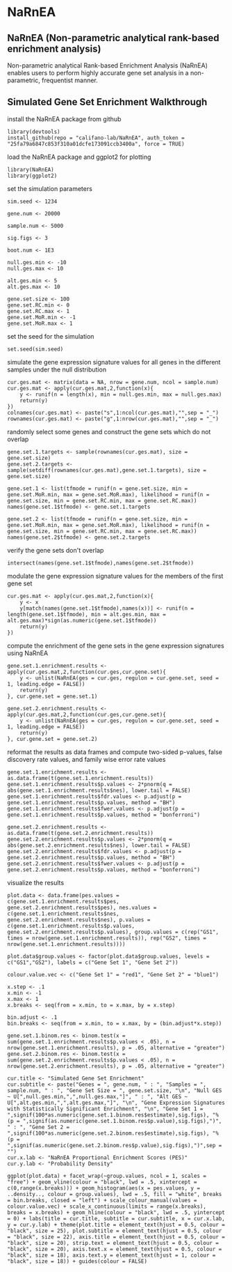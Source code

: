 # NaRnEA
## NaRnEA (Non-parametric analytical rank-based enrichment analysis)

Non-parametric analytical Rank-based Enrichment Analysis (NaRnEA) enables users to perform highly accurate gene set analysis in a non-parametric, frequentist manner.

## Simulated Gene Set Enrichment Walkthrough 

install the NaRnEA package from github
```{r}
library(devtools)
install_github(repo = "califano-lab/NaRnEA", auth_token = "25fa79a6847c853f310a01dcfe173091ccb3400a", force = TRUE)
```

load the NaRnEA package and ggplot2 for plotting
```{r}
library(NaRnEA)
library(ggplot2)
```

set the simulation parameters
```{r}
sim.seed <- 1234

gene.num <- 20000

sample.num <- 5000

sig.figs <- 3

boot.num <- 1E3

null.ges.min <- -10
null.ges.max <- 10

alt.ges.min <- 5
alt.ges.max <- 10

gene.set.size <- 100
gene.set.RC.min <- 0
gene.set.RC.max <- 1
gene.set.MoR.min <- -1
gene.set.MoR.max <- 1
```

set the seed for the simulation 
```{r}
set.seed(sim.seed)
```

simulate the gene expression signature values for all genes in the different samples under the null distribution
```{r}
cur.ges.mat <- matrix(data = NA, nrow = gene.num, ncol = sample.num)
cur.ges.mat <- apply(cur.ges.mat,2,function(x){
	y <- runif(n = length(x), min = null.ges.min, max = null.ges.max)
	return(y)
})
colnames(cur.ges.mat) <- paste("s",1:ncol(cur.ges.mat),"",sep = "_")
rownames(cur.ges.mat) <- paste("g",1:nrow(cur.ges.mat),"",sep = "_")
```

randomly select some genes and construct the gene sets which do not overlap
```{r}
gene.set.1.targets <- sample(rownames(cur.ges.mat), size = gene.set.size)
gene.set.2.targets <- sample(setdiff(rownames(cur.ges.mat),gene.set.1.targets), size = gene.set.size)

gene.set.1 <- list(tfmode = runif(n = gene.set.size, min = gene.set.MoR.min, max = gene.set.MoR.max), likelihood = runif(n = gene.set.size, min = gene.set.RC.min, max = gene.set.RC.max))
names(gene.set.1$tfmode) <- gene.set.1.targets

gene.set.2 <- list(tfmode = runif(n = gene.set.size, min = gene.set.MoR.min, max = gene.set.MoR.max), likelihood = runif(n = gene.set.size, min = gene.set.RC.min, max = gene.set.RC.max))
names(gene.set.2$tfmode) <- gene.set.2.targets
```

verify the gene sets don't overlap
```{r}
intersect(names(gene.set.1$tfmode),names(gene.set.2$tfmode))
```

modulate the gene expression signature values for the members of the first gene set
```{r}
cur.ges.mat <- apply(cur.ges.mat,2,function(x){
	y <- x
	y[match(names(gene.set.1$tfmode),names(x))] <- runif(n = length(gene.set.1$tfmode), min = alt.ges.min, max = alt.ges.max)*sign(as.numeric(gene.set.1$tfmode))
	return(y)
})
```

compute the enrichment of the gene sets in the gene expression signatures using NaRnEA
```{r}
gene.set.1.enrichment.results <- apply(cur.ges.mat,2,function(cur.ges,cur.gene.set){
	y <- unlist(NaRnEA(ges = cur.ges, regulon = cur.gene.set, seed = 1, leading.edge = FALSE))
	return(y)
}, cur.gene.set = gene.set.1)

gene.set.2.enrichment.results <- apply(cur.ges.mat,2,function(cur.ges,cur.gene.set){
	y <- unlist(NaRnEA(ges = cur.ges, regulon = cur.gene.set, seed = 1, leading.edge = FALSE))
	return(y)
}, cur.gene.set = gene.set.2)
```

reformat the results as data frames and compute two-sided p-values, false discovery rate values, and family wise error rate values
```{r}
gene.set.1.enrichment.results <- as.data.frame(t(gene.set.1.enrichment.results))
gene.set.1.enrichment.results$p.values <- 2*pnorm(q = abs(gene.set.1.enrichment.results$nes), lower.tail = FALSE)
gene.set.1.enrichment.results$fdr.values <- p.adjust(p = gene.set.1.enrichment.results$p.values, method = "BH")
gene.set.1.enrichment.results$fwer.values <- p.adjust(p = gene.set.1.enrichment.results$p.values, method = "bonferroni")

gene.set.2.enrichment.results <- as.data.frame(t(gene.set.2.enrichment.results))
gene.set.2.enrichment.results$p.values <- 2*pnorm(q = abs(gene.set.2.enrichment.results$nes), lower.tail = FALSE)
gene.set.2.enrichment.results$fdr.values <- p.adjust(p = gene.set.2.enrichment.results$p.values, method = "BH")
gene.set.2.enrichment.results$fwer.values <- p.adjust(p = gene.set.2.enrichment.results$p.values, method = "bonferroni")
```

visualize the results 
```{r}
plot.data <- data.frame(pes.values = c(gene.set.1.enrichment.results$pes, gene.set.2.enrichment.results$pes), nes.values = c(gene.set.1.enrichment.results$nes, gene.set.2.enrichment.results$nes), p.values = c(gene.set.1.enrichment.results$p.values, gene.set.2.enrichment.results$p.values), group.values = c(rep("GS1", times = nrow(gene.set.1.enrichment.results)), rep("GS2", times = nrow(gene.set.1.enrichment.results))))

plot.data$group.values <- factor(plot.data$group.values, levels = c("GS1","GS2"), labels = c("Gene Set 1", "Gene Set 2"))

colour.value.vec <- c("Gene Set 1" = "red1", "Gene Set 2" = "blue1")

x.step <- .1
x.min <- -1
x.max <- 1
x.breaks <- seq(from = x.min, to = x.max, by = x.step)

bin.adjust <- .1
bin.breaks <- seq(from = x.min, to = x.max, by = (bin.adjust*x.step))

gene.set.1.binom.res <- binom.test(x = sum(gene.set.1.enrichment.results$p.values < .05), n = nrow(gene.set.1.enrichment.results), p = .05, alternative = "greater")
gene.set.2.binom.res <- binom.test(x = sum(gene.set.2.enrichment.results$p.values < .05), n = nrow(gene.set.2.enrichment.results), p = .05, alternative = "greater")

cur.title <- "Simulated Gene Set Enrichment"
cur.subtitle <- paste("Genes = ", gene.num, " : ", "Samples = ", sample.num, " : ", "Gene Set Size = ", gene.set.size, "\n", "Null GES ~ U[",null.ges.min,",",null.ges.max,"]", " : ", "Alt GES ~ U[",alt.ges.min,",",alt.ges.max,"]", "\n", "Gene Expression Signatures with Statistically Significant Enrichment", "\n", "Gene Set 1 = ",signif(100*as.numeric(gene.set.1.binom.res$estimate),sig.figs), "% (p = ",signif(as.numeric(gene.set.1.binom.res$p.value),sig.figs),")", " : ", "Gene Set 2 = ",signif(100*as.numeric(gene.set.2.binom.res$estimate),sig.figs), "% (p = ",signif(as.numeric(gene.set.2.binom.res$p.value),sig.figs),")",sep = "")
cur.x.lab <- "NaRnEA Proportional Enrichment Scores (PES)"
cur.y.lab <- "Probability Density"

ggplot(plot.data) + facet_wrap(~group.values, ncol = 1, scales = "free") + geom_vline(colour = "black", lwd = .5, xintercept = c(0,range(x.breaks))) + geom_histogram(aes(x = pes.values, y = ..density.., colour = group.values), lwd = .5, fill = "white", breaks = bin.breaks, closed = "left") + scale_colour_manual(values = colour.value.vec) + scale_x_continuous(limits = range(x.breaks), breaks = x.breaks) + geom_hline(colour = "black", lwd = .5, yintercept = 0) + labs(title = cur.title, subtitle = cur.subtitle, x = cur.x.lab, y = cur.y.lab) + theme(plot.title = element_text(hjust = 0.5, colour = "black", size = 25), plot.subtitle = element_text(hjust = 0.5, colour = "black", size = 22), axis.title = element_text(hjust = 0.5, colour = "black", size = 20), strip.text = element_text(hjust = 0.5, colour = "black", size = 20), axis.text.x = element_text(hjust = 0.5, colour = "black", size = 18), axis.text.y = element_text(hjust = 1, colour = "black", size = 18)) + guides(colour = FALSE)
```


 
